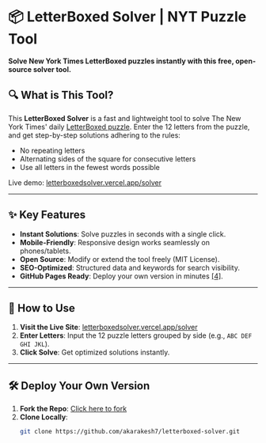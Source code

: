 # 📦 LetterBoxed Solver | NYT Puzzle Tool  
**Solve New York Times LetterBoxed puzzles instantly with this free, open-source solver tool.**  


## 🔍 What is This Tool?   
This **LetterBoxed Solver** is a fast and lightweight tool to solve The New York Times' daily [LetterBoxed puzzle](https://www.nytimes.com/puzzles/letter-boxed).  Enter the 12 letters from the puzzle, and get step-by-step solutions adhering to the rules:  
- No repeating letters  
- Alternating sides of the square for consecutive letters  
- Use all letters in the fewest words possible  

Live demo: [letterboxedsolver.vercel.app/solver](https://letterboxedsolver.vercel.app/solver)   

---

## ✨ Key Features  
- **Instant Solutions**: Solve puzzles in seconds with a single click.  
- **Mobile-Friendly**: Responsive design works seamlessly on phones/tablets.  
- **Open Source**: Modify or extend the tool freely (MIT License).  
- **SEO-Optimized**: Structured data and keywords for search visibility.  
- **GitHub Pages Ready**: Deploy your own version in minutes [[4]](#sources).  

---

## 🚀 How to Use  
1. **Visit the Live Site**: [letterboxedsolver.vercel.app/solver](https://letterboxedsolver.vercel.app/solver)   
2. **Enter Letters**: Input the 12 puzzle letters grouped by side (e.g., `ABC DEF GHI JKL`).  
3. **Click Solve**: Get optimized solutions instantly.  

---

## 🛠️ Deploy Your Own Version  
1. **Fork the Repo**: [Click here to fork](https://github.com/akarakesh7/letterboxed-solver/fork)   
2. **Clone Locally**:  
   ```bash
   git clone https://github.com/akarakesh7/letterboxed-solver.git 
